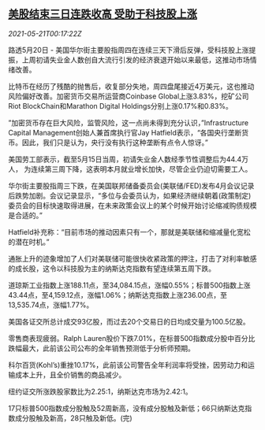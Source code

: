 <!--1621557062000-->
[美股结束三日连跌收高 受助于科技股上涨](https://cn.reuters.com/article/usa-stock-close-0520-thur-idCNKCS2D200L)
------

<div><i>2021-05-21T00:17:22Z</i></div><p>路透5月20日 - 美国华尔街主要股指周四在连续三天下滑后反弹，受科技股上涨提振，上周初请失业金人数创自大流行引发的经济衰退开始以来最低，这推动市场情绪改善。</p><p>比特币在经历了残酷的抛售后，收复部分失地，周四盘尾接近4万美元，这也推动风险偏好改善。加密货币交易所运营商Coinbase Global上涨3.83%，挖矿公司Riot BlockChain和Marathon Digital Holdings分别上涨0.17%和0.83%。</p><p>”加密货币存在巨大风险，监管风险，这一点尚未得到充分认识，”Infrastructure Capital Management创始人兼首席执行官Jay Hatfield表示，“各国央行垄断货币。因此，我们只是认为，央行没有执行这种垄断有点令人惊讶。”</p><p>美国劳工部表示，截至5月15日当周，初请失业金人数经季节性调整后为44.4万人， 为连续第三周下降，这表明本月就业增长加快，尽管企业仍迫切需要工人。</p><p>华尔街主要股指周三下跌，在美国联邦储备委员会(美联储/FED)发布4月会议记录后跌势加剧。会议记录显示，“多位与会委员认为，如果经济继续朝着(政策制定)委员会的目标快速取得进展，在未来政策会议上的某个时候开始讨论缩减购债规模是合适的。”</p><p>Hatfield补充称：“目前市场的推动因素只有一个，那就是美联储和缩减量化宽松的潜在时机。”</p><p>通胀上升的迹象增加了人们对美联储可能很快收紧政策的押注，打击了对利率敏感的成长股，这令以科技股为主的纳斯达克指数有望连续第五周下跌。</p><p>道琼斯工业指数上涨188.11点，至34,084.15点，涨幅0.55%；标普500指数上涨43.44点，至4,159.12点，涨幅1.06%；纳斯达克指数上涨236.00点，至13,535.74点，涨幅1.77%。</p><p>美国各证交所总计成交93亿股，而过去20个交易日的日均成交量为100.5亿股。</p><p>零售商表现疲弱。Ralph Lauren股价下跌7.01%，在标普500指数成分股中百分比跌幅最大，此前该公司公布的全年销售预测低于分析师预期。</p><p>科尔百货(Kohl’s)重挫10.17%，此前该公司警告全年利润率将受挫，因劳动力和运输成本上升，且全价销售的商品减少。</p><p>纽约证交所涨跌股家数比为2.25:1，纳斯达克市场为2.42:1。</p><p>17只标普500指数成分股触及52周新高，没有成分股触及新低；66只纳斯达克指数成分股触及新高，28只触及新低。(完)</p>

